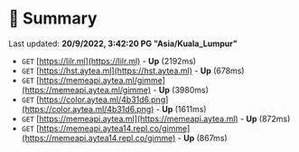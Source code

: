 # 📖 Summary
Last updated: **20/9/2022, 3:42:20 PG "Asia/Kuala_Lumpur"**

- `GET` [https://lilr.ml](https://lilr.ml) - **Up** (2192ms)
- `GET` [https://hst.aytea.ml](https://hst.aytea.ml) - **Up** (678ms)
- `GET` [https://memeapi.aytea.ml/gimme](https://memeapi.aytea.ml/gimme) - **Up** (3980ms)
- `GET` [https://color.aytea.ml/4b31d6.png](https://color.aytea.ml/4b31d6.png) - **Up** (1611ms)
- `GET` [https://memeapi.aytea.ml](https://memeapi.aytea.ml) - **Up** (872ms)
- `GET` [https://memeapi.aytea14.repl.co/gimme](https://memeapi.aytea14.repl.co/gimme) - **Up** (867ms)
